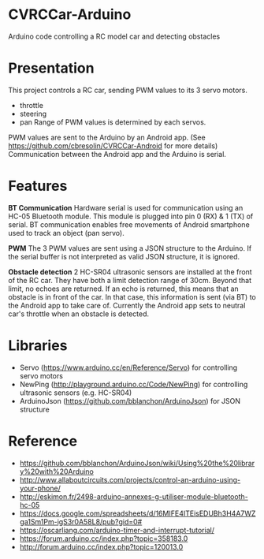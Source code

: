 # CVRCCar-Arduino
Arduino code controlling a RC model car and detecting obstacles

# Presentation
This project controls a RC car, sending PWM values to its 3 servo motors.
- throttle
- steering
- pan
Range of PWM values is determined by each servos.

PWM values are sent to the Arduino by an Android app.
(See https://github.com/cbresolin/CVRCCar-Android for more details)
Communication between the Android app and the Arduino is serial.

# Features
**BT Communication**
Hardware serial is used for communication using an HC-05 Bluetooth module.
This module is plugged into pin 0 (RX) & 1 (TX) of serial. BT communication enables
free movements of Android smartphone used to track an object (pan servo).

**PWM**
The 3 PWM values are sent using a JSON structure to the Arduino.
If the serial buffer is not interpreted as valid JSON structure, it is ignored.

**Obstacle detection**
2 HC-SR04 ultrasonic sensors are installed at the front of the RC car.
They have both a limit detection range of 30cm. Beyond that limit, no echoes
are returned. If an echo is returned, this means that an obstacle is in front
of the car. In that case, this information is sent (via BT) to the Android app
to take care of. Currently the Android app sets to neutral car's throttle when
an obstacle is detected.

# Libraries
- Servo (https://www.arduino.cc/en/Reference/Servo) for controlling servo motors
- NewPing (http://playground.arduino.cc/Code/NewPing) for controlling ultrasonic
sensors (e.g. HC-SR04)
- ArduinoJson (https://github.com/bblanchon/ArduinoJson) for JSON structure

# Reference
- https://github.com/bblanchon/ArduinoJson/wiki/Using%20the%20library%20with%20Arduino
- http://www.allaboutcircuits.com/projects/control-an-arduino-using-your-phone/
- http://eskimon.fr/2498-arduino-annexes-g-utiliser-module-bluetooth-hc-05
- https://docs.google.com/spreadsheets/d/16MIFE4ITEisEDUBh3H4A7WZga1Sm1Pm-igS3r0A58L8/pub?gid=0#
- https://oscarliang.com/arduino-timer-and-interrupt-tutorial/
- https://forum.arduino.cc/index.php?topic=358183.0
- http://forum.arduino.cc/index.php?topic=120013.0
